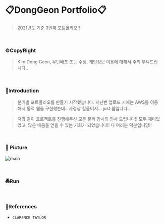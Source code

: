 # 📋DongGeon Portfolio📋

> 2021년도 기준 3번째 포트폴리오!!

<br>

### ©CopyRight

> Kim Dong Geon, 무단배포 또는 수정, 개인정보 이용에 대해서 주의 부탁드립니다..

<br>

### 👐Introduction

> 분기별 포트폴리오를 만들기 시작했습니다. 지난번 업로드 시에는 AWS를 이용해서 동적 웹을 구현했는데.. 사정상 힘들어서... just 웹입니다..

> 저와 같이 프로젝트를 진행해주신 모든 분께 감사의 인사 드립니다!! 모두 재미있었고, 많은 배움을 얻을 수 있는 기회가 되었습니다!! 다 여러분 덕분입니당!!

<br>

### 📸 Picture

![main](https://github.com/DongGeon0908/DongGeon0908.github.io/blob/master/assets/img/mainimage.png)

<br>

### 🚔Run

>

</br>

### 📖References

- `CLARENCE TAYLOR`

<br>
